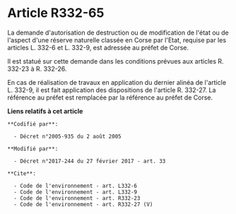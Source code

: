 # Article R332-65

La demande d'autorisation de destruction ou de modification de l'état ou de l'aspect d'une réserve naturelle classée en Corse
par l'Etat, requise par les articles L. 332-6 et L. 332-9, est adressée au préfet de Corse. 

Il est statué sur cette demande dans les conditions prévues aux articles R. 332-23 à R. 332-26. 

En cas de réalisation de travaux en application du dernier alinéa de l'article L. 332-9, il est fait application des
dispositions de l'article R. 332-27. La référence au préfet est remplacée par la référence au préfet de Corse.

**Liens relatifs à cet article**

	**Codifié par**:

	  - Décret n°2005-935 du 2 août 2005

	**Modifié par**:

	  - Décret n°2017-244 du 27 février 2017 - art. 33

	**Cite**:

	  - Code de l'environnement - art. L332-6
	  - Code de l'environnement - art. L332-9
	  - Code de l'environnement - art. R332-23
	  - Code de l'environnement - art. R332-27 (V)
